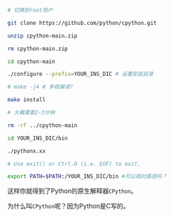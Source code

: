 ```bash
# 切换到root用户

git clone https://github.com/python/cpython.git

unzip cpython-main.zip

rm cpython-main.zip

cd cpython-main

./configure --prefix=YOUR_INS_DIC # 设置安装目录

# make -j4 # 多核编译?

make install

# 大概需要2-3分钟

rm -rf ../cpython-main

cd YOUR_INS_DIC/bin

./pythonx.xx

# Use exit() or Ctrl-D (i.e. EOF) to exit.

export PATH=$PATH:/YOUR_INS_DIC/bin #可以相对路径吗？
```

这样你就得到了Python的原生解释器`CPython`。

为什么叫`CPython`呢？因为Python是C写的。